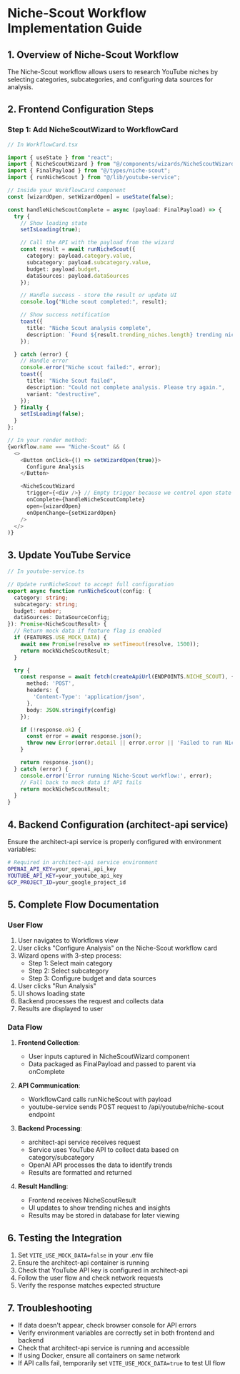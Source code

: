 # Niche-Scout Workflow Implementation Guide

## 1. Overview of Niche-Scout Workflow

The Niche-Scout workflow allows users to research YouTube niches by selecting categories, subcategories, and configuring data sources for analysis.

## 2. Frontend Configuration Steps

### Step 1: Add NicheScoutWizard to WorkflowCard

```typescript
// In WorkflowCard.tsx

import { useState } from "react";
import { NicheScoutWizard } from "@/components/wizards/NicheScoutWizard";
import { FinalPayload } from "@/types/niche-scout";
import { runNicheScout } from "@/lib/youtube-service";

// Inside your WorkflowCard component
const [wizardOpen, setWizardOpen] = useState(false);

const handleNicheScoutComplete = async (payload: FinalPayload) => {
  try {
    // Show loading state
    setIsLoading(true);

    // Call the API with the payload from the wizard
    const result = await runNicheScout({
      category: payload.category.value,
      subcategory: payload.subcategory.value,
      budget: payload.budget,
      dataSources: payload.dataSources
    });

    // Handle success - store the result or update UI
    console.log("Niche scout completed:", result);

    // Show success notification
    toast({
      title: "Niche Scout analysis complete",
      description: `Found ${result.trending_niches.length} trending niches in ${payload.subcategory.label}`,
    });

  } catch (error) {
    // Handle error
    console.error("Niche scout failed:", error);
    toast({
      title: "Niche Scout failed",
      description: "Could not complete analysis. Please try again.",
      variant: "destructive",
    });
  } finally {
    setIsLoading(false);
  }
};

// In your render method:
{workflow.name === "Niche-Scout" && (
  <>
    <Button onClick={() => setWizardOpen(true)}>
      Configure Analysis
    </Button>

    <NicheScoutWizard
      trigger={<div />} // Empty trigger because we control open state
      onComplete={handleNicheScoutComplete}
      open={wizardOpen}
      onOpenChange={setWizardOpen}
    />
  </>
)}
```

## 3. Update YouTube Service

```typescript
// In youtube-service.ts

// Update runNicheScout to accept full configuration
export async function runNicheScout(config: {
  category: string;
  subcategory: string;
  budget: number;
  dataSources: DataSourceConfig;
}): Promise<NicheScoutResult> {
  // Return mock data if feature flag is enabled
  if (FEATURES.USE_MOCK_DATA) {
    await new Promise(resolve => setTimeout(resolve, 1500));
    return mockNicheScoutResult;
  }

  try {
    const response = await fetch(createApiUrl(ENDPOINTS.NICHE_SCOUT), {
      method: 'POST',
      headers: {
        'Content-Type': 'application/json',
      },
      body: JSON.stringify(config)
    });

    if (!response.ok) {
      const error = await response.json();
      throw new Error(error.detail || error.error || 'Failed to run Niche-Scout workflow');
    }

    return response.json();
  } catch (error) {
    console.error('Error running Niche-Scout workflow:', error);
    // Fall back to mock data if API fails
    return mockNicheScoutResult;
  }
}
```

## 4. Backend Configuration (architect-api service)

Ensure the architect-api service is properly configured with environment variables:

```bash
# Required in architect-api service environment
OPENAI_API_KEY=your_openai_api_key
YOUTUBE_API_KEY=your_youtube_api_key
GCP_PROJECT_ID=your_google_project_id
```

## 5. Complete Flow Documentation

### User Flow

1. User navigates to Workflows view
2. User clicks "Configure Analysis" on the Niche-Scout workflow card
3. Wizard opens with 3-step process:
   - Step 1: Select main category
   - Step 2: Select subcategory
   - Step 3: Configure budget and data sources
4. User clicks "Run Analysis"
5. UI shows loading state
6. Backend processes the request and collects data
7. Results are displayed to user

### Data Flow

1. **Frontend Collection**:
   - User inputs captured in NicheScoutWizard component
   - Data packaged as FinalPayload and passed to parent via onComplete

2. **API Communication**:
   - WorkflowCard calls runNicheScout with payload
   - youtube-service sends POST request to /api/youtube/niche-scout endpoint

3. **Backend Processing**:
   - architect-api service receives request
   - Service uses YouTube API to collect data based on category/subcategory
   - OpenAI API processes the data to identify trends
   - Results are formatted and returned

4. **Result Handling**:
   - Frontend receives NicheScoutResult
   - UI updates to show trending niches and insights
   - Results may be stored in database for later viewing

## 6. Testing the Integration

1. Set `VITE_USE_MOCK_DATA=false` in your .env file
2. Ensure the architect-api container is running
3. Check that YouTube API key is configured in architect-api
4. Follow the user flow and check network requests
5. Verify the response matches expected structure

## 7. Troubleshooting

- If data doesn't appear, check browser console for API errors
- Verify environment variables are correctly set in both frontend and backend
- Check that architect-api service is running and accessible
- If using Docker, ensure all containers on same network
- If API calls fail, temporarily set `VITE_USE_MOCK_DATA=true` to test UI flow
